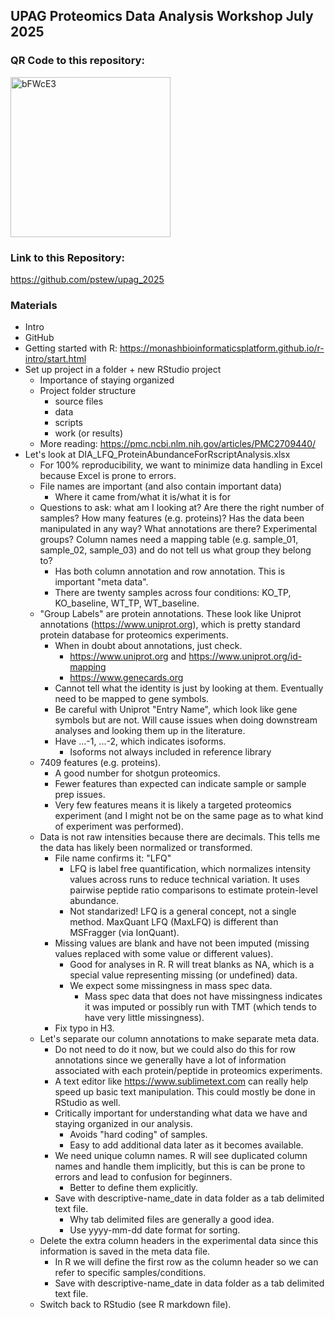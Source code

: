 ## UPAG Proteomics Data Analysis Workshop July 2025


### QR Code to this repository:
<img width="256" height="256" alt="bFWcE3" src="https://github.com/user-attachments/assets/323a00fd-deac-4529-9b5d-5f14b451f7b5" />

### Link to this Repository:

https://github.com/pstew/upag_2025

### Materials

- Intro
- GitHub
- Getting started with R: https://monashbioinformaticsplatform.github.io/r-intro/start.html
- Set up project in a folder + new RStudio project
	- Importance of staying organized
	- Project folder structure
		- source files
		- data
		- scripts
		- work (or results)
	- More reading: https://pmc.ncbi.nlm.nih.gov/articles/PMC2709440/
- Let's look at DIA_LFQ_ProteinAbundanceForRscriptAnalysis.xlsx
	- For 100% reproducibility, we want to minimize data handling in Excel because Excel is prone to errors.
	- File names are important (and also contain important data)
		- Where it came from/what it is/what it is for
	- Questions to ask: what am I looking at? Are there the right number of samples? How many features (e.g. proteins)? Has the data been manipulated in any way? What annotations are there? Experimental groups? Column names need a mapping table (e.g.  sample_01, sample_02, sample_03) and do not tell us what group they belong to?
		- Has both column annotation and row annotation. This is important "meta data".
		- There are twenty samples across four conditions: KO_TP, KO_baseline, WT_TP, WT_baseline.
	- "Group Labels" are protein annotations. These look like Uniprot annotations (https://www.uniprot.org), which is pretty standard protein database for proteomics experiments. 
		- When in doubt about annotations, just check.
			- https://www.uniprot.org and https://www.uniprot.org/id-mapping
			- https://www.genecards.org
		- Cannot tell what the identity is just by looking at them. Eventually need to be mapped to gene symbols.
		- Be careful with Uniprot "Entry Name", which look like gene symbols but are not. Will cause issues when doing downstream analyses and looking them up in the literature.
		- Have ...-1, ...-2, which indicates isoforms.
			- Isoforms not always included in reference library
	- 7409 features (e.g. proteins).
		- A good number for shotgun proteomics.
		- Fewer features than expected can indicate sample or sample prep issues.
		- Very few features means it is likely a targeted proteomics experiment (and I might not be on the same page as to what kind of experiment was performed).
	- Data is not raw intensities because there are decimals. This tells me the data has likely been normalized or transformed.
		- File name confirms it: "LFQ"
			- LFQ is label free quantification, which normalizes intensity values across runs to reduce technical variation. It uses pairwise peptide ratio comparisons to estimate protein-level abundance.
			- Not standarized! LFQ is a general concept, not a single method. MaxQuant LFQ (MaxLFQ) is different than MSFragger (via IonQuant).
		- Missing values are blank and have not been imputed (missing values replaced with some value or different values).
			- Good for analyses in R. R will treat blanks as NA, which is a special value representing missing (or undefined) data. 
			- We expect some missingness in mass spec data. 
				- Mass spec data that does not have missingness indicates it was imputed or possibly run with TMT (which tends to have very little missingness).
  		- Fix typo in H3.
	- Let's separate our column annotations to make separate meta data. 
		- Do not need to do it now, but we could also do this for row annotations since we generally have a lot of information associated with each protein/peptide in proteomics experiments.
		- A text editor like https://www.sublimetext.com can really help speed up basic text manipulation. This could mostly be done in RStudio as well.
		- Critically important for understanding what data we have and staying organized in our analysis.
			- Avoids "hard coding" of samples.
			- Easy to add additional data later as it becomes available.
		- We need unique column names. R will see duplicated column names and handle them implicitly, but this is can be prone to errors and lead to confusion for beginners. 
			- Better to define them explicitly.
		- Save with descriptive-name_date in data folder as a tab delimited text file. 
			- Why tab delimited files are generally a good idea.
			- Use yyyy-mm-dd date format for sorting. 
	- Delete the extra column headers in the experimental data since this information is saved in the meta data file. 
		- In R we will define the first row as the column header so we can refer to specific samples/conditions.
		- Save with descriptive-name_date in data folder as a tab delimited text file. 
	- Switch back to RStudio (see R markdown file).
